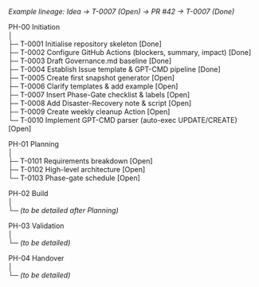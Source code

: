 _Example lineage: Idea → T-0007 (Open) → PR #42 → T-0007 (Done)_

PH-00  Initiation  
│  
├─ T-0001  Initialise repository skeleton [Done]  
├─ T-0002  Configure GitHub Actions (blockers, summary, impact) [Done]  
├─ T-0003  Draft Governance.md baseline [Done]  
├─ T-0004  Establish Issue template & GPT-CMD pipeline [Done]  
├─ T-0005  Create first snapshot generator [Open]  
├─ T-0006  Clarify templates & add example [Open]  
├─ T-0007  Insert Phase-Gate checklist & labels [Open]  
├─ T-0008  Add Disaster-Recovery note & script [Open]  
├─ T-0009  Create weekly cleanup Action [Open]  
└─ T-0010  Implement GPT-CMD parser (auto-exec UPDATE/CREATE) [Open]  

PH-01  Planning  
│  
├─ T-0101  Requirements breakdown [Open]  
├─ T-0102  High-level architecture [Open]  
└─ T-0103  Phase-gate schedule [Open]  

PH-02  Build  
│  
└─ *(to be detailed after Planning)*  

PH-03  Validation  
│  
└─ *(to be detailed)*  

PH-04  Handover  
│  
└─ *(to be detailed)* 

